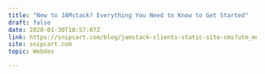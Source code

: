 ```yaml
---
title: "New to JAMstack? Everything You Need to Know to Get Started"
draft: false
date: 2020-01-30T10:57:07Z
link: https://snipcart.com/blog/jamstack-clients-static-site-cms?utm_medium=RSS&utm_source=hune
site: snipcart.com
topic: Webdev  

---
```


